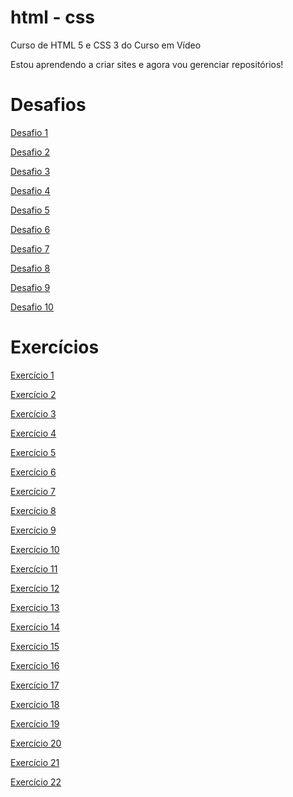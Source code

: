 # html - css

 Curso de HTML 5 e CSS 3 do Curso em Vídeo

 Estou aprendendo a criar sites e agora vou gerenciar repositórios!

<h1>Desafios</h1>

<a href="https://bryandevbr.github.io/desafios/d001/index.html">Desafio 1</a>

<a href="https://bryandevbr.github.io/desafios/d002/index.html">Desafio 2</a>

<a href="https://bryandevbr.github.io/desafios/d003/index.html">Desafio 3</a>

<a href="https://bryandevbr.github.io/desafios/d004/index.html">Desafio 4</a>

<a href="https://bryandevbr.github.io/desafios/d005/index.html">Desafio 5</a> 

<a href="https://bryandevbr.github.io/desafios/d006/index.html">Desafio 6</a>

<a href="https://bryandevbr.github.io/desafios/d007/index.html">Desafio 7</a>

<a href="https://bryandevbr.github.io/desafios/d008/index.html">Desafio 8</a>

<a href="https://bryandevbr.github.io/desafios/d009/index.html">Desafio 9</a>

<a href="https://bryandevbr.github.io/desafios/d010/index.html">Desafio 10</a>

<h1>Exercícios</h1>

<a href="https://bryandevbr.github.io/exercicios/ex001/index.html">Exercício 1</a>

<a href="https://bryandevbr.github.io/exercicios/ex002/index.html">Exercício 2</a>

<a href="https://bryandevbr.github.io/exercicios/ex003/index.html">Exercício 3</a>

<a href="https://bryandevbr.github.io/exercicios/ex004/index.html">Exercício 4</a>

<a href="https://bryandevbr.github.io/exercicios/ex005/index.html">Exercício 5</a>

<a href="https://bryandevbr.github.io/exercicios/ex006/index.html">Exercício 6</a>

<a href="https://bryandevbr.github.io/exercicios/ex007/index.html">Exercício 7</a>

<a href="https://bryandevbr.github.io/exercicios/ex008/index.html">Exercício 8</a>

<a href="https://bryandevbr.github.io/exercicios/ex009/index.html">Exercício 9</a>

<a href="https://bryandevbr.github.io/exercicios/ex010/index.html">Exercício 10</a>

<a href="https://bryandevbr.github.io/exercicios/ex011/index.html">Exercício 11</a>

<a href="https://bryandevbr.github.io/exercicios/ex012/index.html">Exercício 12</a>

<a href="https://bryandevbr.github.io/exercicios/ex013/index.html">Exercício 13</a>

<a href="https://bryandevbr.github.io/exercicios/ex014/index.html">Exercício 14</a>

<a href="https://bryandevbr.github.io/exercicios/ex015/index.html">Exercício 15</a>

<a href="https://bryandevbr.github.io/exercicios/ex016/index.html">Exercício 16</a>

<a href="https://bryandevbr.github.io/exercicios/ex017/index.html">Exercício 17</a>

<a href="https://bryandevbr.github.io/exercicios/ex018/index.html">Exercício 18</a>

<a href="https://bryandevbr.github.io/exercicios/ex019/index.html">Exercício 19</a>

<a href="https://bryandevbr.github.io/exercicios/ex020/index.html">Exercício 20</a>

<a href="https://bryandevbr.github.io/exercicios/ex021/index.html">Exercício 21</a>

<a href="https://bryandevbr.github.io/exercicios/ex022/index.html">Exercício 22</a>
 
